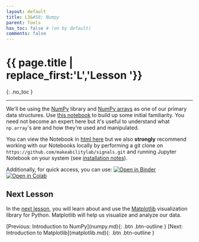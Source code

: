 ```yaml
---
layout: default
title: L3&#58; Numpy
parent: Tools
has_toc: false # (on by default)
comments: false
---
```


# {{ page.title | replace_first:'L','Lesson '}}
{: .no_toc }

---

We'll be using the [NumPy](https://numpy.org/) library and [NumPy arrays](https://numpy.org/doc/stable/reference/arrays.html) as one of our primary data structures. Use [this notebook](https://github.com/makeabilitylab/signals/blob/master/Tutorials/IntroToNumPy.ipynb) to build up some initial familiarity. You need not become an expert here but it's useful to understand what `np.array`'s are and how they're used and manipulated. 

You can view the Notebook in [html here](IntroToPython.html) but we also **strongly** recommend working with our Notebooks locally by performing a git clone on `https://github.com/makeabilitylab/signals.git` and running Jupyter Notebook on your system (see [installation notes](jupyter-notebook.md)). 

Additionally, for quick access, you can use:
[![Open in Binder](https://mybinder.org/badge_logo.svg)](https://mybinder.org/v2/gh/makeabilitylab/signals/master?filepath=Tutorials%2FIntroToNumPy.ipynb) [![Open in Colab](https://colab.research.google.com/assets/colab-badge.svg)](https://colab.research.google.com/github/makeabilitylab/signals/blob/master/Tutorials/IntroToNumPy.ipynb)

## Next Lesson

In the [next lesson](matplotlib.md), you will learn about and use the [Matplotlib](http://matplotlib.org/) visualization library for Python. Matplotlib will help us visualize and analyze our data.

<span class="fs-6">
[Previous: Introduction to NumPy](numpy.md){: .btn .btn-outline }
[Next: Introduction to Matplotlib](matplotlib.md){: .btn .btn-outline }
</span>